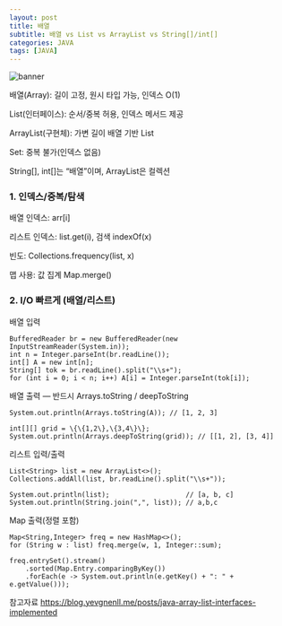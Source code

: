 ```yaml
---
layout: post
title: 배열
subtitle: 배열 vs List vs ArrayList vs String[]/int[]
categories: JAVA
tags: [JAVA]
---
```


![banner](/assets/images/0814/(arr)banner.jpg)

배열(Array): 길이 고정, 원시 타입 가능, 인덱스 O(1)

List(인터페이스): 순서/중복 허용, 인덱스 메서드 제공

ArrayList(구현체): 가변 길이 배열 기반 List

Set: 중복 불가(인덱스 없음)

String[], int[]는 “배열”이며, ArrayList<String>은 컬렉션

### 1. 인덱스/중복/탐색

배열 인덱스: arr[i]

리스트 인덱스: list.get(i), 검색 indexOf(x)

빈도: Collections.frequency(list, x)

맵 사용: 값 집계 Map.merge()

### 2. I/O 빠르게 (배열/리스트)

배열 입력

    BufferedReader br = new BufferedReader(new InputStreamReader(System.in));
    int n = Integer.parseInt(br.readLine());
    int[] A = new int[n];
    String[] tok = br.readLine().split("\\s+");
    for (int i = 0; i < n; i++) A[i] = Integer.parseInt(tok[i]);


배열 출력 — 반드시 Arrays.toString / deepToString

    System.out.println(Arrays.toString(A)); // [1, 2, 3]

    int[][] grid = \{\{1,2\},\{3,4\}\};
    System.out.println(Arrays.deepToString(grid)); // [[1, 2], [3, 4]]


리스트 입력/출력

    List<String> list = new ArrayList<>();
    Collections.addAll(list, br.readLine().split("\\s+"));

    System.out.println(list);                   // [a, b, c]
    System.out.println(String.join(",", list)); // a,b,c


Map 출력(정렬 포함)

    Map<String,Integer> freq = new HashMap<>();
    for (String w : list) freq.merge(w, 1, Integer::sum);

    freq.entrySet().stream()
        .sorted(Map.Entry.comparingByKey())
        .forEach(e -> System.out.println(e.getKey() + ": " + e.getValue()));


참고자료
https://blog.yevgnenll.me/posts/java-array-list-interfaces-implemented